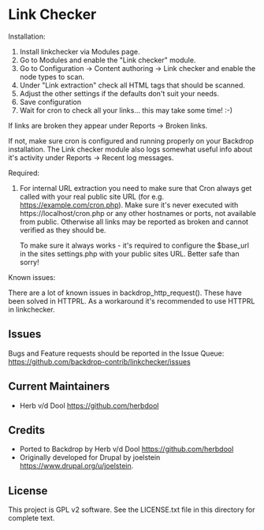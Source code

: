 Link Checker
============

Installation:

1. Install linkchecker via Modules page.
2. Go to Modules and enable the "Link checker" module.
3. Go to Configuration -> Content authoring -> Link checker and enable the node types to scan.
4. Under "Link extraction" check all HTML tags that should be scanned.
5. Adjust the other settings if the defaults don't suit your needs.
6. Save configuration
7. Wait for cron to check all your links... this may take some time! :-)

If links are broken they appear under Reports -> Broken links.

If not, make sure cron is configured and running properly on your Backdrop
installation. The Link checker module also logs somewhat useful info about it's
activity under Reports -> Recent log messages.

Required:

1. For internal URL extraction you need to make sure that Cron always get called
   with your real public site URL (for e.g. https://example.com/cron.php). Make
   sure it's never executed with https://localhost/cron.php or any other
   hostnames or ports, not available from public. Otherwise all links may be
   reported as broken and cannot verified as they should be.

   To make sure it always works - it's required to configure the $base_url in
   the sites settings.php with your public sites URL. Better safe than sorry!

Known issues:

There are a lot of known issues in backdrop_http_request(). These have been solved
in HTTPRL. As a workaround it's recommended to use HTTPRL in linkchecker.

Issues
------

Bugs and Feature requests should be reported in the Issue Queue:
<https://github.com/backdrop-contrib/linkchecker/issues>

Current Maintainers
-------------------

- Herb v/d Dool <https://github.com/herbdool>

Credits
-------

- Ported to Backdrop by Herb v/d Dool <https://github.com/herbdool>
- Originally developed for Drupal by joelstein <https://www.drupal.org/u/joelstein>.

License
-------

This project is GPL v2 software. See the LICENSE.txt file in this directory for
complete text.
